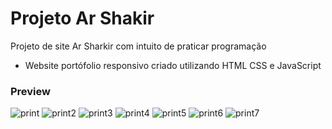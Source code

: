 <h1>Projeto Ar Shakir </h1>
<p>Projeto de site Ar Sharkir com intuito de praticar programação</p>
<ul>
  <li>Website portófolio responsivo criado utilizando HTML CSS e JavaScript</li>
</ul>
 
<h3> Preview </h3>

![print](https://user-images.githubusercontent.com/50784897/187330745-8d7cdb82-db20-4878-81c6-38fb9cea8245.png)
![print2](https://user-images.githubusercontent.com/50784897/187330538-d798d058-32d2-440d-afda-6fdf8ea80086.PNG)
![print3](https://user-images.githubusercontent.com/50784897/187330365-d94429e4-7533-415a-95aa-4a61a854822f.PNG)
![print4](https://user-images.githubusercontent.com/50784897/187330372-ec4f6b10-ead3-4390-909c-c917330ae2ec.PNG)
![print5](https://user-images.githubusercontent.com/50784897/187330377-ed36587e-9985-45b5-b902-252443ecc129.PNG)
![print6](https://user-images.githubusercontent.com/50784897/187330383-41a23d79-85ec-419d-97ea-2c98e6d9d1a4.PNG)
![print7](https://user-images.githubusercontent.com/50784897/187330389-515d4281-dfb8-460d-957b-bffb3e8f9c62.PNG)

